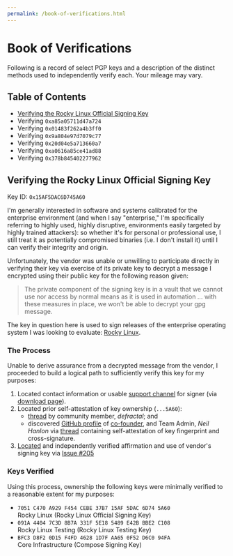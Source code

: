 ```yaml
---
permalink: /book-of-verifications.html
---
```

# Book of Verifications
Following is a record of select PGP keys and a description of the distinct methods used to independently verify each. Your mileage may vary.

## Table of Contents
- [Verifying the Rocky Linux Official Signing Key](#verifying-the-rocky-linux-official-signing-key)
- Verifying `0xa85a05711d47a724`
- Verifying `0x01483f262a4b3ff0`
- Verifying `0x9a804e97d7079c77`
- Verifying `0x20d04e5a713660a7`
- Verifying `0xa0616a85ce41ad88`
- Verifying `0x378b845402277962`

## Verifying the Rocky Linux Official Signing Key
Key ID: `0x15AF5DAC6D745A60`

I'm generally interested in software and systems calibrated for the enterprise environment (and when I say "enterprise," I'm specifically referring to highly used, highly disruptive, environments easily targeted by highly trained attackers): so whether it's for personal or professional use, I still treat it as potentially compromised binaries (i.e. I don't install it) until I can verify their integrity and origin.

Unfortunately, the vendor was unable or unwilling to participate directly in verifying their key via exercise of its private key to decrypt a message I encrypted using their public key for the following reason given:

> The private component of the signing key is in a vault that we cannot use nor access by normal means as it is used in automation ... with these measures in place, we won't be able to decrypt your gpg message.

The key in question here is used to sign releases of the enterprise operating system I was looking to evaluate: [Rocky Linux](https://rockylinux.org/about).

### The Process

Unable to derive assurance from a decrypted message from the vendor, I proceeded to build a logical path to sufficiently verify this key for my purposes:

1.  Located contact information or usable [support channel](https://chat.rockylinux.org/ "General chat presumed to be attended by core team members; demonstrating association with and involvement in relevant work; with either opportunity for interactive key verification, else prior self-attestation of key ownership") for signer (via [download page](https://rockylinux.org/download/)).
2.  Located prior self-attestation of key ownership (`...5A60`):
    *   [thread](https://chat.rockylinux.org/rocky-linux/pl/xuwhf4iigfftujmdamynqeazay) by community member, _defractal_; and
    *   discovered [GitHub profile](https://github.com/NeilHanlon) of [co-founder](https://chat.rockylinux.org/rocky-linux/channels/town-square/a8m4hq3rcjdw9noyctwmit8kzw), and Team Admin, _Neil Hanlon_ via [thread](https://chat.rockylinux.org/rocky-linux/pl/czen111cq3g5fdpgn4jx8fzn4y) containing self-attestation of key fingerprint and cross-signature.
3.  [Located](https://github.com/rocky-linux/rockylinux.org/issues?q=gpg "Fingerprint of public key used to verify open source software are normally found within the same repository and expected to ship with releases") and independently verified affirmation and use of vendor's signing key via [Issue #205](https://github.com/rocky-linux/rockylinux.org/issues/205 "Issue description also presented hard copies of original key in question, in addition to other signing keys related to testing and infrastructure")

### Keys Verified

Using this process, ownership the following keys were minimally verified to a reasonable extent for my purposes:

*   `7051 C470 A929 F454 CEBE 37B7 15AF 5DAC 6D74 5A60`  
    Rocky Linux (Rocky Linux Official Signing Key)
*   `091A 4404 7C3D 8B7A 331F 5E18 5489 E42B BBE2 C108`  
    Rocky Linux Testing (Rocky Linux Testing Key)
*   `BFC3 D8F2 0D15 F4FD 4628 1D7F AA65 0F52 D6C0 94FA`  
    Core Infrastructure (Compose Signing Key)
